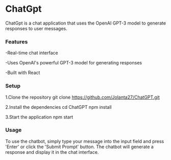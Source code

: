 # ChatGpt

ChatGpt is a chat application that uses the OpenAI GPT-3 model to generate responses to user messages.

<h3>Features</h3>

<p>-Real-time chat interface</p>
<p>-Uses OpenAI's powerful GPT-3 model for generating responses</p>
<p>-Built with React</p>

<h3>Setup</h3>

1.Clone the repository
git clone https://github.com/Jolanta27/ChatGPT.git

2.Install the dependencies
cd ChatGPT
npm install

3.Start the application
npm start

<h3>Usage</h3>
To use the chatbot, simply type your message into the input field and press 'Enter' or click the 'Submit Prompt' button. 
The chatbot will generate a response and display it in the chat interface.


